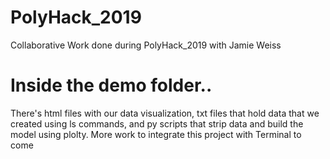 # PolyHack_2019
Collaborative Work done during PolyHack_2019 with Jamie Weiss

# Inside the demo folder..
There's html files with our data visualization, txt files that hold data that we created using ls commands,
and py scripts that strip data and build the model using plolty. More work to integrate this project with
Terminal to come
